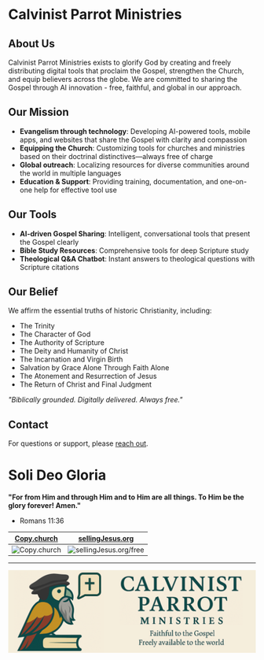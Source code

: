 # Calvinist Parrot Ministries

## About Us
Calvinist Parrot Ministries exists to glorify God by creating and freely distributing digital tools that proclaim the Gospel, strengthen the Church, and equip believers across the globe. We are committed to sharing the Gospel through AI innovation - free, faithful, and global in our approach.

## Our Mission
- **Evangelism through technology**: Developing AI-powered tools, mobile apps, and websites that share the Gospel with clarity and compassion
- **Equipping the Church**: Customizing tools for churches and ministries based on their doctrinal distinctives—always free of charge
- **Global outreach**: Localizing resources for diverse communities around the world in multiple languages
- **Education & Support**: Providing training, documentation, and one-on-one help for effective tool use

## Our Tools
- **AI-driven Gospel Sharing**: Intelligent, conversational tools that present the Gospel clearly
- **Bible Study Resources**: Comprehensive tools for deep Scripture study
- **Theological Q&A Chatbot**: Instant answers to theological questions with Scripture citations

## Our Belief
We affirm the essential truths of historic Christianity, including:
- The Trinity
- The Character of God
- The Authority of Scripture
- The Deity and Humanity of Christ
- The Incarnation and Virgin Birth
- Salvation by Grace Alone Through Faith Alone
- The Atonement and Resurrection of Jesus
- The Return of Christ and Final Judgment

*"Biblically grounded. Digitally delivered. Always free."*

## Contact
For questions or support, please [reach out](mailto:jesusmancilla@calvinistparrotministries.org).

# Soli Deo Gloria

**"For from Him and through Him and to Him are all things. To Him be the glory forever! Amen."**
- Romans 11:36

[Copy.church](https://copy.church/explain/importance/) | [sellingJesus.org](https://sellingJesus.org/free)
---|---
![Copy.church](https://copy.church/badges/lcc_alt_pde.png) | ![sellingJesus.org/free](https://copy.church/badges/sj_standard_pd.png)

---

![Calvinist Parrot](./public/LogoForHeader.png)